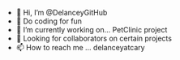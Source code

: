 - 👋 Hi, I’m @DelanceyGitHub
- 👀 Do coding for fun
- 🌱 I’m currently working on... PetClinic project
- 💞️ Looking for collaborators on certain projects
- 📫 How to reach me ... delanceyatcary
